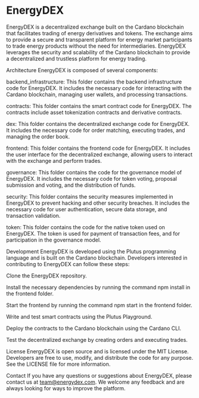 # EnergyDEX
EnergyDEX is a decentralized exchange built on the Cardano blockchain that facilitates trading of energy derivatives and tokens. The exchange aims to provide a secure and transparent platform for energy market participants to trade energy products without the need for intermediaries. EnergyDEX leverages the security and scalability of the Cardano blockchain to provide a decentralized and trustless platform for energy trading.

Architecture
EnergyDEX is composed of several components:

backend_infrastructure: This folder contains the backend infrastructure code for EnergyDEX. It includes the necessary code for interacting with the Cardano blockchain, managing user wallets, and processing transactions.

contracts: This folder contains the smart contract code for EnergyDEX. The contracts include asset tokenization contracts and derivative contracts.

dex: This folder contains the decentralized exchange code for EnergyDEX. It includes the necessary code for order matching, executing trades, and managing the order book.

frontend: This folder contains the frontend code for EnergyDEX. It includes the user interface for the decentralized exchange, allowing users to interact with the exchange and perform trades.

governance: This folder contains the code for the governance model of EnergyDEX. It includes the necessary code for token voting, proposal submission and voting, and the distribution of funds.

security: This folder contains the security measures implemented in EnergyDEX to prevent hacking and other security breaches. It includes the necessary code for user authentication, secure data storage, and transaction validation.

token: This folder contains the code for the native token used on EnergyDEX. The token is used for payment of transaction fees, and for participation in the governance model.

Development
EnergyDEX is developed using the Plutus programming language and is built on the Cardano blockchain. Developers interested in contributing to EnergyDEX can follow these steps:

Clone the EnergyDEX repository.

Install the necessary dependencies by running the command npm install in the frontend folder.

Start the frontend by running the command npm start in the frontend folder.

Write and test smart contracts using the Plutus Playground.

Deploy the contracts to the Cardano blockchain using the Cardano CLI.

Test the decentralized exchange by creating orders and executing trades.

License
EnergyDEX is open source and is licensed under the MIT License. Developers are free to use, modify, and distribute the code for any purpose. See the LICENSE file for more information.

Contact
If you have any questions or suggestions about EnergyDEX, please contact us at team@energydex.com. We welcome any feedback and are always looking for ways to improve the platform.
